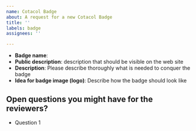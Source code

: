 ```yaml
---
name: Cotacol Badge
about: A request for a new Cotacol Badge
title: ''
labels: badge
assignees: ''

---
```


- **Badge name**: 
- **Public description**: description that should be visible on the web site
- **Description**: Please describe thoroughly what is needed to conquer the badge
- **Idea for badge image (logo)**: Describe how the badge should look like

## Open questions you might have for the reviewers?

- Question 1
